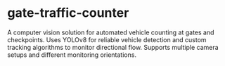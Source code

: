 # gate-traffic-counter
A computer vision solution for automated vehicle counting at gates and checkpoints. Uses YOLOv8 for reliable vehicle detection and custom tracking algorithms to monitor directional flow. Supports multiple camera setups and different monitoring orientations.
